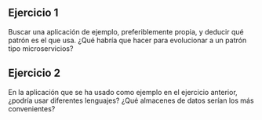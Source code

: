 ## Ejercicio 1
Buscar una aplicación de ejemplo, preferiblemente propia, y deducir qué patrón es el que usa. ¿Qué habría que hacer para evolucionar a un patrón tipo microservicios?

## Ejercicio 2
En la aplicación que se ha usado como ejemplo en el ejercicio anterior, ¿podría usar diferentes lenguajes? ¿Qué almacenes de datos serían los más convenientes?
